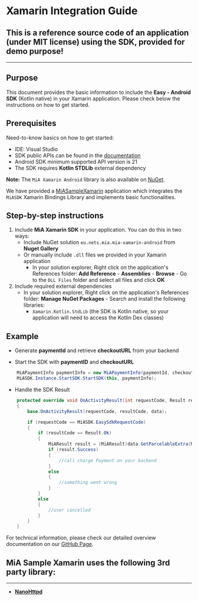 # Xamarin Integration Guide

## This is a reference source code of an application (under MIT license) using the SDK, provided for demo purpose!
---

## Purpose
This document provides the basic information to include the **Easy - Android SDK** (Kotlin native) in your Xamarin application. Please check below the instructions on how to get started.

## Prerequisites
Need-to-know basics on how to get started:
+ IDE: Visual Studio
+ SDK public APIs can be found in the [documentation](../documentation)
+ Android SDK minimum supported API version is 21
+ The SDK requires **Kotlin STDLib** external dependency 

**Note:** The `MiA Xamarin Android` library is also available on [NuGet](https://www.nuget.org/).

We have provided a [MiASampleXamarin](MiASampleXamarin) application which integrates the `MiASDK` Xamarin Bindings Library and implements basic functionalities.

## Step-by-step instructions
1. Include **MiA Xamarin SDK** in your application. You can do this in two ways:
    + Include NuGet solution `eu.nets.mia.mia-xamarin-android` from **Nuget Gallery** 
    + Or manually include `.dll` files we provided in your Xamarin application
        + In your solution explorer, Right click on the application's References folder: **Add Reference** - **Assemblies** - **Browse** - Go to the `DLL Files` folder and select all files and click **OK**
2. Include required external dependencies
    + In your solution explorer, Right click on the application's References folder: **Manage NuGet Packages** - Search and install the following libraries:
        + `Xamarin.Kotlin.StdLib` (the SDK is Kotlin native, so your application will need to access the Kotlin Dex classes)


## Example

+ Generate **paymentId** and retrieve **checkoutURL** from your backend

+ Start the SDK with **paymentID** and **checkoutURL**

```c#
	MiAPaymentInfo paymentInfo = new MiAPaymentInfo(paymentId, checkoutUrl);
	MiASDK.Instance.StartSDK.StartSDK(this, paymentInfo);
```

+ Handle the SDK Result
```c#
	protected override void OnActivityResult(int requestCode, Result resultCode, Intent data)
	{
		base.OnActivityResult(requestCode, resultCode, data);

		if (requestCode == MiASDK.EasySdkRequestCode)
		{
			if (resultCode == Result.Ok)
			{
				MiAResult result = (MiAResult)data.GetParcelableExtra(MiASDK.BundleCompleteResult);
				if (result.Success)
				{
					//call charge Payment on your backend
				}
				else
				{
					//something went wrong
				}
			}
			else
			{
				//user cancelled
			}
		}
	}
```

For technical information, please check our detailed overview documentation on our [GitHub Page](../documentation).

## MiA Sample Xamarin uses the following 3rd party library:
---
+ **[NanoHttpd](https://github.com/NanoHttpd/nanohttpd)**